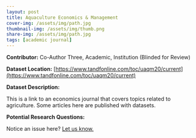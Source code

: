 ```yaml
---
layout: post
title: Aquaculture Economics & Management
cover-img: /assets/img/path.jpg
thumbnail-img: /assets/img/thumb.png
share-img: /assets/img/path.jpg
tags: [academic journal]
---
```


**Contributor:** Co-Author Three, Academic, Institution (Blinded for Review)

**Dataset Location:** [https://www.tandfonline.com/toc/uaqm20/current](https://www.tandfonline.com/toc/uaqm20/current)

**Dataset Description:**

This is a link to an economics journal that covers topics related to agriculture. Some articles here are published with datasets.

**Potential Research Questions:**


Notice an issue here? [Let us know.](https://docs.google.com/forms/d/e/1FAIpQLSfFLEtWSlfe6gwBaoe-9OfE4BjtwaVx3IQg9ZsfCIJDrujrbA/viewform?usp=pp_url&entry.677199195=2023-03-21-aquaculture-economics-and-management)
